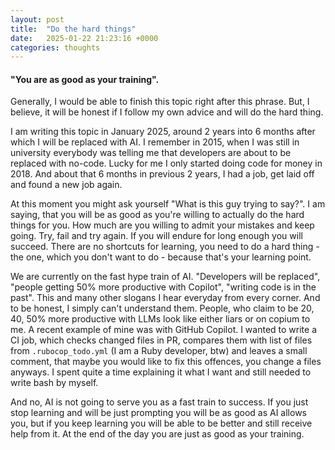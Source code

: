 ```yaml
---
layout: post
title:  "Do the hard things"
date:   2025-01-22 21:23:16 +0000
categories: thoughts 
---
```

#### "You are as good as your training". 

Generally, I would be able to finish this topic right after this phrase. But, I believe, it will be honest if I follow my own advice and will do the hard thing.

I am writing this topic in January 2025, around 2 years into 6 months after which I will be replaced with AI. I remember in 2015, when I was still in university everybody was telling me that developers are about to be replaced with no-code. Lucky for me I only started doing code for money in 2018. And about that 6 months in previous 2 years, I had a job, get laid off and found a new job again.

At this moment you might ask yourself "What is this guy trying to say?". I am saying, that you will be as good as you're willing to actually do the hard things for you. How much are you willing to admit your mistakes and keep going. Try, fail and try again. If you will endure for long enough you will succeed. There are no shortcuts for learning, you need to do a hard thing -the one, which you don't want to do - because that's your learning point. 

We are currently on the fast hype train of AI. "Developers will be replaced", "people getting 50% more productive with Copilot", "writing code is in the past". This and many other slogans I hear everyday from every corner. And to be honest, I simply can't understand them. People, who claim to be 20, 40, 50% more productive with LLMs look like either liars or on copium to me. A recent example of mine was with GitHub Copilot. I wanted to write a CI job, which checks changed files in PR, compares them with list of files from `.rubocop_todo.yml` (I am a Ruby developer, btw) and leaves a small comment, that maybe you would like to fix this offences, you change a files anyways. I spent quite a time explaining it what I want and still needed to write bash by myself.

And no, AI is not going to serve you as a fast train to success. If you just stop learning and will be just prompting you will be as good as AI allows you, but if you keep learning you will be able to be better and still receive help from it. At the end of the day you are just as good as your training.
